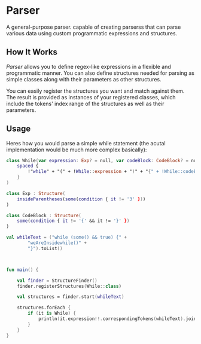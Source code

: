 # Parser
A general-purpose parser. capable of creating parserss that can parse various data using custom programmatic expressions and structures.

## How It Works
*Parser* allows you to define regex-like expressions in a flexible and programmatic manner. You can also define structures needed for parsing as simple classes along with their parameters as other structures.

You can easily register the structures you want and match against them. The result is provided as instances of your registered classes, which include the tokens' index range of the structures as well as their parameters.

## Usage
Heres how you would parse a simple while statement (the acutal implementation would be much more complex basically):

```kotlin
class While(var expression: Exp? = null, var codeBlock: CodeBlock? = null): Structure(
    spaced {
        !"while" + "(" + !While::expression + ")" + "{" + !While::codeBlock + "}"
    }
)

class Exp : Structure(
    insideParentheses(some(condition { it != '3' }))
)

class CodeBlock : Structure(
    some(condition { it != '{' && it != '}' })
)

val whileText = ("while (some() && true) {" +
        "weAreInsidewhile()" +
        "}").toList()



fun main() {

    val finder = StructureFinder()
    finder.registerStructures(While::class)

    val structures = finder.start(whileText)

    structures.forEach {
        if (it is While) {
            println(it.expression!!.correspondingTokens(whileText).joinToString(""))
        }
    }
}
```
